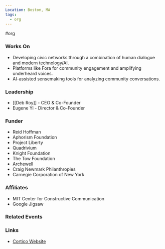 ```yaml
---
Location: Boston, MA
tags:
  - org
---
```

#org

### Works On
- Developing civic networks through a combination of human dialogue and modern technology/AI.
- Platforms like Fora for community engagement and amplifying underheard voices.
- AI-assisted sensemaking tools for analyzing community conversations.

### Leadership
- [[Deb Roy]] - CEO & Co-Founder
- Eugene Yi - Director & Co-Founder

### Funder
- Reid Hoffman
- Aphorism Foundation
- Project Liberty
- Quadrivium
- Knight Foundation
- The Tow Foundation
- Archewell
- Craig Newmark Philanthropies
- Carnegie Corporation of New York

### Affiliates
- MIT Center for Constructive Communication
- Google Jigsaw

### Related Events

### Links
- [Cortico Website](https://www.cortico.ai)